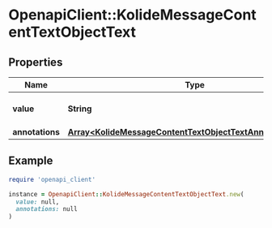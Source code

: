 # OpenapiClient::KolideMessageContentTextObjectText

## Properties

| Name | Type | Description | Notes |
| ---- | ---- | ----------- | ----- |
| **value** | **String** | The data that makes up the text. |  |
| **annotations** | [**Array&lt;KolideMessageContentTextObjectTextAnnotationsInner&gt;**](KolideMessageContentTextObjectTextAnnotationsInner.md) |  |  |

## Example

```ruby
require 'openapi_client'

instance = OpenapiClient::KolideMessageContentTextObjectText.new(
  value: null,
  annotations: null
)
```

